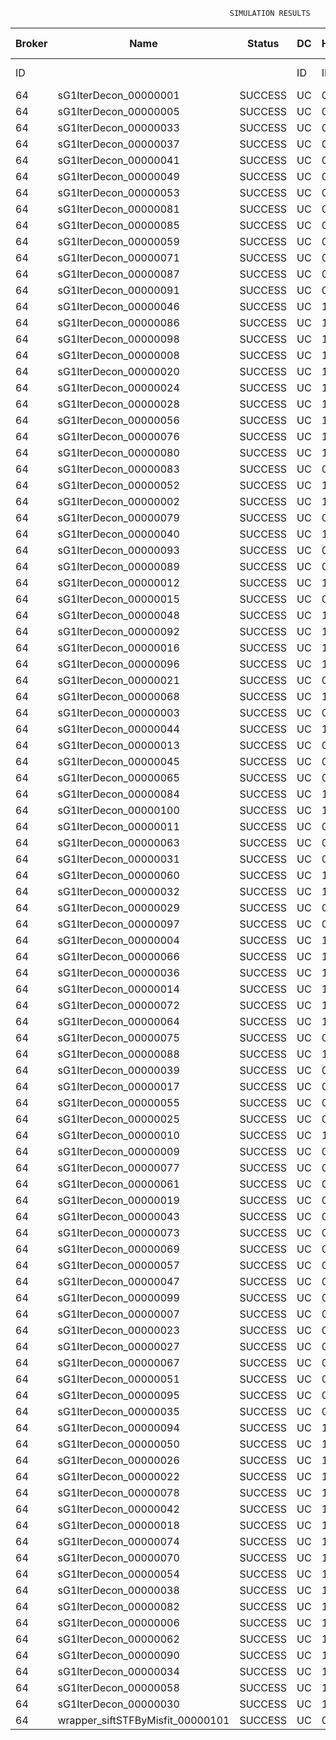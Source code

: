 

                                                     SIMULATION RESULTS

|Broker|         Name         | Status|  DC  |Host|Host PEs |VM|   VM PEs|   VM MIPS|ActivityLen|StartTime|FinishTime|ExecTime
|------|----------------------|-------|------|----|---------|--|---------|----------|-----------|---------|----------|--------
|    ID|                      |       |    ID|  ID|CPU cores|ID|CPU cores|        MI|         MI|  Seconds|   Seconds| Seconds
|    64| sG1IterDecon_00000001|SUCCESS|    UC|   0|       12|256|        2|    1000.0|      56150|  74453.5|   75156.6|   703.1
|    64| sG1IterDecon_00000005|SUCCESS|    UC|   0|       12|256|        2|    1000.0|      56150|  74453.5|   75156.6|   703.1
|    64| sG1IterDecon_00000033|SUCCESS|    UC|   0|       12|256|        2|    1000.0|      56150|  74453.5|   75156.6|   703.1
|    64| sG1IterDecon_00000037|SUCCESS|    UC|   0|       12|256|        2|    1000.0|      56150|  74453.5|   75156.6|   703.1
|    64| sG1IterDecon_00000041|SUCCESS|    UC|   0|       12|256|        2|    1000.0|      56150|  74453.5|   75156.6|   703.1
|    64| sG1IterDecon_00000049|SUCCESS|    UC|   0|       12|256|        2|    1000.0|      56150|  74453.5|   75156.6|   703.1
|    64| sG1IterDecon_00000053|SUCCESS|    UC|   0|       12|256|        2|    1000.0|      56150|  74453.5|   75156.6|   703.1
|    64| sG1IterDecon_00000081|SUCCESS|    UC|   0|       12|256|        2|    1000.0|      56150|  74453.5|   75156.6|   703.1
|    64| sG1IterDecon_00000085|SUCCESS|    UC|   0|       12|256|        2|    1000.0|      56150|  74453.5|   75156.6|   703.1
|    64| sG1IterDecon_00000059|SUCCESS|    UC|   0|       12|258|        2|    1000.0|      56150|  74453.5|   75156.6|   703.1
|    64| sG1IterDecon_00000071|SUCCESS|    UC|   0|       12|258|        2|    1000.0|      56150|  74453.5|   75156.6|   703.1
|    64| sG1IterDecon_00000087|SUCCESS|    UC|   0|       12|258|        2|    1000.0|      56150|  74453.5|   75156.6|   703.1
|    64| sG1IterDecon_00000091|SUCCESS|    UC|   0|       12|258|        2|    1000.0|      56150|  74453.5|   75156.6|   703.1
|    64| sG1IterDecon_00000046|SUCCESS|    UC|   1|       12|257|        2|    1000.0|      56150|  74453.5|   75156.6|   703.1
|    64| sG1IterDecon_00000086|SUCCESS|    UC|   1|       12|257|        2|    1000.0|      56150|  74453.5|   75156.6|   703.1
|    64| sG1IterDecon_00000098|SUCCESS|    UC|   1|       12|257|        2|    1000.0|      56150|  74453.5|   75156.6|   703.1
|    64| sG1IterDecon_00000008|SUCCESS|    UC|   1|       12|259|        2|    1000.0|      56150|  74453.5|   75156.6|   703.1
|    64| sG1IterDecon_00000020|SUCCESS|    UC|   1|       12|259|        2|    1000.0|      56150|  74453.5|   75156.6|   703.1
|    64| sG1IterDecon_00000024|SUCCESS|    UC|   1|       12|259|        2|    1000.0|      56150|  74453.5|   75156.6|   703.1
|    64| sG1IterDecon_00000028|SUCCESS|    UC|   1|       12|259|        2|    1000.0|      56150|  74453.5|   75156.6|   703.1
|    64| sG1IterDecon_00000056|SUCCESS|    UC|   1|       12|259|        2|    1000.0|      56150|  74453.5|   75156.6|   703.1
|    64| sG1IterDecon_00000076|SUCCESS|    UC|   1|       12|259|        2|    1000.0|      56150|  74453.5|   75156.6|   703.1
|    64| sG1IterDecon_00000080|SUCCESS|    UC|   1|       12|259|        2|    1000.0|      56150|  74453.5|   75156.6|   703.1
|    64| sG1IterDecon_00000083|SUCCESS|    UC|   0|       12|258|        2|    1000.0|      59381|  74453.5|   75190.8|   737.3
|    64| sG1IterDecon_00000052|SUCCESS|    UC|   1|       12|259|        2|    1000.0|      61375|  74453.5|   75203.8|   750.4
|    64| sG1IterDecon_00000002|SUCCESS|    UC|   1|       12|257|        2|    1000.0|      60450|  74453.5|   75204.6|   751.2
|    64| sG1IterDecon_00000079|SUCCESS|    UC|   0|       12|258|        2|    1000.0|      83667|  74453.5|   75433.8|   980.3
|    64| sG1IterDecon_00000040|SUCCESS|    UC|   1|       12|259|        2|    1000.0|      91200|  74453.5|   75459.1|  1005.7
|    64| sG1IterDecon_00000093|SUCCESS|    UC|   0|       12|256|        2|    1000.0|      96311|  74453.5|   75478.4|  1024.9
|    64| sG1IterDecon_00000089|SUCCESS|    UC|   0|       12|256|        2|    1000.0|     115702|  74453.5|   75624.3|  1170.8
|    64| sG1IterDecon_00000012|SUCCESS|    UC|   1|       12|259|        2|    1000.0|     117306|  74453.5|   75668.1|  1214.6
|    64| sG1IterDecon_00000015|SUCCESS|    UC|   0|       12|258|        2|    1000.0|     115126|  74453.5|   75733.7|  1280.2
|    64| sG1IterDecon_00000048|SUCCESS|    UC|   1|       12|259|        2|    1000.0|     131219|  74453.5|   75772.8|  1319.3
|    64| sG1IterDecon_00000092|SUCCESS|    UC|   1|       12|259|        2|    1000.0|     135995|  74453.5|   75806.5|  1353.0
|    64| sG1IterDecon_00000016|SUCCESS|    UC|   1|       12|259|        2|    1000.0|     144034|  74453.5|   75859.1|  1405.6
|    64| sG1IterDecon_00000096|SUCCESS|    UC|   1|       12|259|        2|    1000.0|     146964|  74453.5|   75876.8|  1423.3
|    64| sG1IterDecon_00000021|SUCCESS|    UC|   0|       12|256|        2|    1000.0|     156382|  74453.5|   75911.0|  1457.5
|    64| sG1IterDecon_00000068|SUCCESS|    UC|   1|       12|259|        2|    1000.0|     162933|  74453.5|   75965.1|  1511.6
|    64| sG1IterDecon_00000003|SUCCESS|    UC|   0|       12|258|        2|    1000.0|     143490|  74453.5|   75989.5|  1536.0
|    64| sG1IterDecon_00000044|SUCCESS|    UC|   1|       12|259|        2|    1000.0|     168756|  74453.5|   75994.3|  1540.8
|    64| sG1IterDecon_00000013|SUCCESS|    UC|   0|       12|256|        2|    1000.0|     173487|  74453.5|   76023.0|  1569.5
|    64| sG1IterDecon_00000045|SUCCESS|    UC|   0|       12|256|        2|    1000.0|     193935|  74453.5|   76146.2|  1692.7
|    64| sG1IterDecon_00000065|SUCCESS|    UC|   0|       12|256|        2|    1000.0|     195345|  74453.5|   76154.0|  1700.6
|    64| sG1IterDecon_00000084|SUCCESS|    UC|   1|       12|259|        2|    1000.0|     231134|  74453.5|   76275.3|  1821.8
|    64| sG1IterDecon_00000100|SUCCESS|    UC|   1|       12|259|        2|    1000.0|     237950|  74453.5|   76302.6|  1849.1
|    64| sG1IterDecon_00000011|SUCCESS|    UC|   0|       12|258|        2|    1000.0|     182930|  74453.5|   76326.9|  1873.4
|    64| sG1IterDecon_00000063|SUCCESS|    UC|   0|       12|258|        2|    1000.0|     188230|  74453.5|   76369.3|  1915.8
|    64| sG1IterDecon_00000031|SUCCESS|    UC|   0|       12|258|        2|    1000.0|     190673|  74453.5|   76387.8|  1934.3
|    64| sG1IterDecon_00000060|SUCCESS|    UC|   1|       12|259|        2|    1000.0|     265578|  74453.5|   76399.6|  1946.1
|    64| sG1IterDecon_00000032|SUCCESS|    UC|   1|       12|259|        2|    1000.0|     270491|  74453.5|   76414.4|  1960.9
|    64| sG1IterDecon_00000029|SUCCESS|    UC|   0|       12|256|        2|    1000.0|     252025|  74453.5|   76437.5|  1984.1
|    64| sG1IterDecon_00000097|SUCCESS|    UC|   0|       12|256|        2|    1000.0|     274532|  74453.5|   76539.0|  2085.5
|    64| sG1IterDecon_00000004|SUCCESS|    UC|   1|       12|259|        2|    1000.0|     334964|  74453.5|   76575.6|  2122.1
|    64| sG1IterDecon_00000066|SUCCESS|    UC|   1|       12|257|        2|    1000.0|     190704|  74453.5|   76577.2|  2123.7
|    64| sG1IterDecon_00000036|SUCCESS|    UC|   1|       12|259|        2|    1000.0|     337139|  74453.5|   76579.9|  2126.4
|    64| sG1IterDecon_00000014|SUCCESS|    UC|   1|       12|257|        2|    1000.0|     197394|  74453.5|   76644.2|  2190.7
|    64| sG1IterDecon_00000072|SUCCESS|    UC|   1|       12|259|        2|    1000.0|     387256|  74453.5|   76655.3|  2201.8
|    64| sG1IterDecon_00000064|SUCCESS|    UC|   1|       12|259|        2|    1000.0|     394582|  74453.5|   76662.5|  2209.0
|    64| sG1IterDecon_00000075|SUCCESS|    UC|   0|       12|258|        2|    1000.0|     234888|  74453.5|   76699.5|  2246.0
|    64| sG1IterDecon_00000088|SUCCESS|    UC|   1|       12|259|        2|    1000.0|     467079|  74453.5|   76735.0|  2281.5
|    64| sG1IterDecon_00000039|SUCCESS|    UC|   0|       12|258|        2|    1000.0|     244204|  74453.5|   76760.4|  2306.9
|    64| sG1IterDecon_00000017|SUCCESS|    UC|   0|       12|256|        2|    1000.0|     341331|  74453.5|   76806.4|  2352.9
|    64| sG1IterDecon_00000055|SUCCESS|    UC|   0|       12|258|        2|    1000.0|     255737|  74453.5|   76830.0|  2376.5
|    64| sG1IterDecon_00000025|SUCCESS|    UC|   0|       12|256|        2|    1000.0|     358800|  74453.5|   76867.7|  2414.2
|    64| sG1IterDecon_00000010|SUCCESS|    UC|   1|       12|257|        2|    1000.0|     225339|  74453.5|   76910.7|  2457.2
|    64| sG1IterDecon_00000009|SUCCESS|    UC|   0|       12|256|        2|    1000.0|     391043|  74453.5|   76964.6|  2511.1
|    64| sG1IterDecon_00000077|SUCCESS|    UC|   0|       12|256|        2|    1000.0|     424669|  74453.5|   77048.6|  2595.1
|    64| sG1IterDecon_00000061|SUCCESS|    UC|   0|       12|256|        2|    1000.0|     449668|  74453.5|   77098.7|  2645.2
|    64| sG1IterDecon_00000019|SUCCESS|    UC|   0|       12|258|        2|    1000.0|     310565|  74453.5|   77133.2|  2679.7
|    64| sG1IterDecon_00000043|SUCCESS|    UC|   0|       12|258|        2|    1000.0|     315524|  74453.5|   77157.9|  2704.4
|    64| sG1IterDecon_00000073|SUCCESS|    UC|   0|       12|256|        2|    1000.0|     514833|  74453.5|   77196.6|  2743.1
|    64| sG1IterDecon_00000069|SUCCESS|    UC|   0|       12|256|        2|    1000.0|     517533|  74453.5|   77199.3|  2745.8
|    64| sG1IterDecon_00000057|SUCCESS|    UC|   0|       12|256|        2|    1000.0|     548071|  74453.5|   77229.9|  2776.4
|    64| sG1IterDecon_00000047|SUCCESS|    UC|   0|       12|258|        2|    1000.0|     378587|  74453.5|   77442.2|  2988.7
|    64| sG1IterDecon_00000099|SUCCESS|    UC|   0|       12|258|        2|    1000.0|     388369|  74453.5|   77481.2|  3027.8
|    64| sG1IterDecon_00000007|SUCCESS|    UC|   0|       12|258|        2|    1000.0|     417184|  74453.5|   77582.5|  3129.0
|    64| sG1IterDecon_00000023|SUCCESS|    UC|   0|       12|258|        2|    1000.0|     440432|  74453.5|   77652.3|  3198.9
|    64| sG1IterDecon_00000027|SUCCESS|    UC|   0|       12|258|        2|    1000.0|     452997|  74453.5|   77683.7|  3230.2
|    64| sG1IterDecon_00000067|SUCCESS|    UC|   0|       12|258|        2|    1000.0|     473732|  74453.5|   77725.3|  3271.8
|    64| sG1IterDecon_00000051|SUCCESS|    UC|   0|       12|258|        2|    1000.0|     478427|  74453.5|   77732.3|  3278.9
|    64| sG1IterDecon_00000095|SUCCESS|    UC|   0|       12|258|        2|    1000.0|     485151|  74453.5|   77739.1|  3285.6
|    64| sG1IterDecon_00000035|SUCCESS|    UC|   0|       12|258|        2|    1000.0|     493480|  74453.5|   77747.3|  3293.9
|    64| sG1IterDecon_00000094|SUCCESS|    UC|   1|       12|257|        2|    1000.0|     318396|  74453.5|   77749.8|  3296.3
|    64| sG1IterDecon_00000050|SUCCESS|    UC|   1|       12|257|        2|    1000.0|     318735|  74453.5|   77752.7|  3299.2
|    64| sG1IterDecon_00000026|SUCCESS|    UC|   1|       12|257|        2|    1000.0|     322630|  74453.5|   77783.8|  3330.3
|    64| sG1IterDecon_00000022|SUCCESS|    UC|   1|       12|257|        2|    1000.0|     357190|  74453.5|   78043.8|  3590.4
|    64| sG1IterDecon_00000078|SUCCESS|    UC|   1|       12|257|        2|    1000.0|     360476|  74453.5|   78067.1|  3613.6
|    64| sG1IterDecon_00000042|SUCCESS|    UC|   1|       12|257|        2|    1000.0|     368699|  74453.5|   78120.9|  3667.5
|    64| sG1IterDecon_00000018|SUCCESS|    UC|   1|       12|257|        2|    1000.0|     414263|  74453.5|   78395.5|  3942.0
|    64| sG1IterDecon_00000074|SUCCESS|    UC|   1|       12|257|        2|    1000.0|     424552|  74453.5|   78452.4|  3998.9
|    64| sG1IterDecon_00000070|SUCCESS|    UC|   1|       12|257|        2|    1000.0|     448310|  74453.5|   78571.1|  4117.7
|    64| sG1IterDecon_00000054|SUCCESS|    UC|   1|       12|257|        2|    1000.0|     450508|  74453.5|   78581.2|  4127.7
|    64| sG1IterDecon_00000038|SUCCESS|    UC|   1|       12|257|        2|    1000.0|     477933|  74453.5|   78690.8|  4237.3
|    64| sG1IterDecon_00000082|SUCCESS|    UC|   1|       12|257|        2|    1000.0|     479541|  74453.5|   78696.6|  4243.1
|    64| sG1IterDecon_00000006|SUCCESS|    UC|   1|       12|257|        2|    1000.0|     495411|  74453.5|   78744.3|  4290.8
|    64| sG1IterDecon_00000062|SUCCESS|    UC|   1|       12|257|        2|    1000.0|     512294|  74453.5|   78786.5|  4333.0
|    64| sG1IterDecon_00000090|SUCCESS|    UC|   1|       12|257|        2|    1000.0|     525791|  74453.5|   78813.5|  4360.0
|    64| sG1IterDecon_00000034|SUCCESS|    UC|   1|       12|257|        2|    1000.0|     550026|  74453.5|   78849.9|  4396.5
|    64| sG1IterDecon_00000058|SUCCESS|    UC|   1|       12|257|        2|    1000.0|     559233|  74453.5|   78859.1|  4405.7
|    64| sG1IterDecon_00000030|SUCCESS|    UC|   1|       12|257|        2|    1000.0|     560188|  74453.5|   78860.1|  4406.7
|    64|wrapper_siftSTFByMisfit_00000101|SUCCESS|    UC|   0|       12|256|        2|    1000.0|      13510|  78860.1|   78873.7|    13.5

